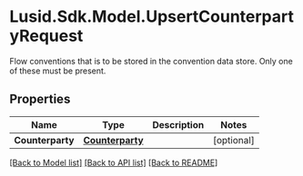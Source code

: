 # Lusid.Sdk.Model.UpsertCounterpartyRequest
Flow conventions that is to be stored in the convention data store.  Only one of these must be present.

## Properties

Name | Type | Description | Notes
------------ | ------------- | ------------- | -------------
**Counterparty** | [**Counterparty**](Counterparty.md) |  | [optional] 

[[Back to Model list]](../README.md#documentation-for-models) [[Back to API list]](../README.md#documentation-for-api-endpoints) [[Back to README]](../README.md)

